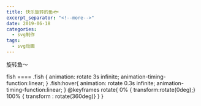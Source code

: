 ```yaml
---
title: 快乐旋转的鱼🐟
excerpt_separator: "<!--more-->"
date: 2019-06-18
categories:
  - svg制作
tags:
  - svg动画
---
```


旋转鱼～

<!--more-->



fish ====
.fish { animation: rotate 3s infinite; animation-timing-function:linear; } .fish:hover{ animation: rotate 0.3s infinite; animation-timing-function:linear; } @keyframes rotate{ 0% { transform:rotate(0deg);} 100% { transform : rotate(360deg)} } }